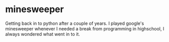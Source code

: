 # minesweeper

Getting back in to python after a couple of years. I played google's minesweeper whenever I needed a break from programming in highschool, I always wondered what went in to it.
